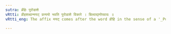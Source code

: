 ```yaml
---
sutra: व्रीहेः पुरोडाशे
vRtti: व्रीहशब्दान्मयट् प्रत्ययो भवति पुरोडाशे विकारे । बिल्वाद्यणोपवादः ॥
vRtti_eng: The affix मयट् comes after the word व्रीहि in the sense of a '_Purodasa_.'

---
```

